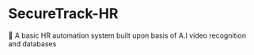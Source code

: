 # SecureTrack-HR
🔋 A basic HR automation system built upon basis of A.I video recognition and databases
